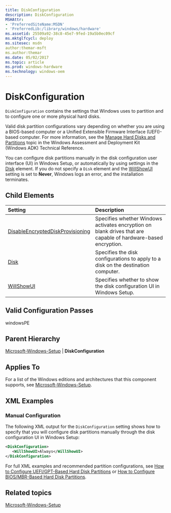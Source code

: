 ```yaml
---
title: DiskConfiguration
description: DiskConfiguration
MSHAttr:
- 'PreferredSiteName:MSDN'
- 'PreferredLib:/library/windows/hardware'
ms.assetid: 25509a92-38c8-45e7-9fed-19a5b0ec09cf
ms.mktglfcycl: deploy
ms.sitesec: msdn
author:themar-msft
ms.author:themar
ms.date: 05/02/2017
ms.topic: article
ms.prod: windows-hardware
ms.technology: windows-oem
---
```

# DiskConfiguration

`DiskConfiguration` contains the settings that Windows uses to partition and to configure one or more physical hard disks.

Valid disk partition configurations vary depending on whether you are using a BIOS-based computer or a Unified Extensible Firmware Interface (UEFI)-based computer. For more information, see the [Manage Hard Disks and Partitions](http://go.microsoft.com/fwlink/?LinkId=206671) topic in the Windows Assessment and Deployment Kit (Windows ADK) Technical Reference.

You can configure disk partitions manually in the disk configuration user interface (UI) in Windows Setup, or automatically by using settings in the [Disk](microsoft-windows-setup-diskconfiguration-disk.md) element. If you do not specify a `Disk` element and the [WillShowUI](microsoft-windows-setup-diskconfiguration-willshowui.md) setting is set to **Never**, Windows logs an error, and the installation terminates.

## Child Elements

| Setting                 | Description                                                                           |
|:------------------------|:--------------------------------------------------------------------------------------|
| [DisableEncryptedDiskProvisioning](microsoft-windows-setup-diskconfiguration-disableencrypteddiskprovisioning.md) | Specifies whether Windows activates encryption on blank drives that are capable of hardware-based encryption. |
| [Disk](microsoft-windows-setup-diskconfiguration-disk.md) | Specifies the disk configurations to apply to a disk on the destination computer. |
| [WillShowUI](microsoft-windows-setup-diskconfiguration-willshowui.md) | Specifies whether to show the disk configuration UI in Windows Setup. |

## Valid Configuration Passes

windowsPE

## Parent Hierarchy

[Microsoft-Windows-Setup](microsoft-windows-setup.md) | **DiskConfiguration**

## Applies To

For a list of the Windows editions and architectures that this component supports, see [Microsoft-Windows-Setup](microsoft-windows-setup.md).

## XML Examples

### Manual Configuration

The following XML output for the `DiskConfiguration` setting shows how to specify that you will configure disk partitions manually through the disk configuration UI in Windows Setup:

```XML
<DiskConfiguration>
   <WillShowUI>Always</WillShowUI>
</DiskConfiguration>
```

For full XML examples and recommended partition configurations, see [How to Configure UEFI/GPT-Based Hard Disk Partitions](http://go.microsoft.com/fwlink/?LinkId=214261) or [How to Configure BIOS/MBR-Based Hard Disk Partitions](http://go.microsoft.com/fwlink/?LinkId=214260).

## Related topics

[Microsoft-Windows-Setup](microsoft-windows-setup.md)
